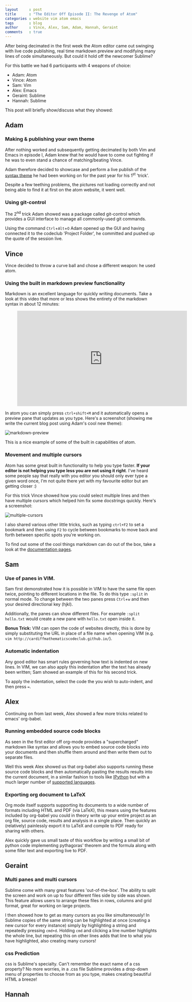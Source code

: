 ```yaml
---
layout     : post
title      : "The Editor Off Episode II: The Revenge of Atom"
categories : website vim atom emacs
tags       : blog
author     : Vince, Alex, Sam, Adam, Hannah, Geraint
comments   : true
---
```


After being decimated in the first week the Atom editor came out swinging with live code
publishing, real time markdown preview and modifying many lines of code simultaneously.
But could it hold off the newcomer Sublime?

For this battle we had 6 participants with 4 weapons of choice:

- Adam: Atom
- Vince: Atom
- Sam: Vim
- Alex: Emacs
- Geraint: Sublime
- Hannah: Sublime


This post will briefly show/discuss what they showed:

## Adam

### Making & publishing your own theme

After nothing worked and subsequently getting decimated by both Vim and Emacs in episode I,
Adam knew that he would have to come out fighting if he was to even stand a chance of
matching/beating Vince.

Adam therefore decided to showcase and perform a live publish of the [syntax theme][The Matrix]
he had been working on for the past year for his 1<sup>st</sup> 'trick'.

Despite a few teething problems, the pictures not loading correctly and not being able to find
it at first on the atom website, it went well.

### Using git-control

The 2<sup>nd</sup> trick Adam showed was a package called git-control which provides a GUI
interface to manage all commonly-used git commands.

Using the command `Ctrl`+`Alt`+`O` Adam opened up the GUI and having
connected it to the codeclub 'Project Folder', he committed and pushed up the quote of the
session live.

## Vince

Vince decided to throw a curve ball and chose a different weapon: he used atom.

### Using the built in markdown preview functionality

Markdown is an excellent language for quickly writing documents. Take a look at this video that
more or less shows the entirety of the markdown syntax in about 12 minutes:


<div class="video">
    <figure>
    <iframe width="560" height="315" src="https://www.youtube.com/embed/6A5EpqqDOdk" frameborder="0" allowfullscreen></iframe>
    </figure>
</div>

In atom you can simply press `ctrl+shift+M` and it automatically opens a preview pane that
updates as you type. Here's a screenshot (showing me write the current blog post using Adam's
cool new theme):

![markdown-preview]({{site.baseurl}}/img/markdown-preview.png)

This is a nice example of some of the built in capabilities of atom.

### Movement and multiple cursors

Atom has some great built in functionality to help you type faster. **If your editor is not
helping you type less you are not using it right**. I've heard some people say that really with
you editor you should only ever type a given word once, I'm not quite there yet with my
favourite editor but am getting closer :)

For this trick Vince showed how you could select multiple lines and then have multiple cursors
which helped him fix some docstrings quickly. Here's a screenshot:

![multiple-cursors]({{site.baseurl}}/img/atom-multiple-cursors.png)

I also shared various other little tricks, such as typing `ctrl+F2` to set a bookmark and then
using `F2` to cycle between bookmarks to move back and forth between specific spots you're
working on.

To find out some of the cool things markdown can do out of the box, take a look at the
[documentation pages][documentation].

## Sam

### Use of panes in VIM.
Sam first demonstrated how it is possible in VIM to have the same file open twice, pointing to
different locations in the file. To do this type `:split` in normal mode. To change between the
two panes press `Ctrl`+`w` and then your desired directional key (hjkl).

Additionally, the panes can show different files. For example `:split hello.txt` would create a
new pane with `hello.txt` open inside it.

__Bonus Trick:__ VIM can open the code of websites directly, this is done by simply
substituting the URL in place of a file name when opening VIM (e.g.
`vim http://cardiffmathematicscodeclub.github.io/`).

### Automatic indentation
Any good editor has smart rules governing how text is indented on new lines.
In VIM, we can also apply this indentation after the text has already been written; Sam showed
an example of this for his second trick.

To apply the indentation, select the code the you wish to auto-indent, and then press
`=`.


## Alex

Continuing on from last week, Alex showed a few more tricks related to emacs' org-babel.

### Running embedded source code blocks

As seen in the first editor off org-mode provides a "supercharged" markdown like syntax and
allows you to embed source code blocks into your documents and then shuffle them around and
then write them out to separate files.

Well this week Alex showed us that org-babel also supports running these source code blocks and
then automatically pasting the results results into the current document, in a similar fashion
to tools like [IPython][ipython] but with a much larger number of
[supported languages][supported].

### Exporting org document to LaTeX

Org mode itself supports supporting its documents to a wide number of formats including HTML
and PDF (via LaTeX), this means using the features included by org-babel you could in theory
write up your entire project as an org file, source code, results and analysis in a single
place. Then quickly an (relatively) painlessly export it to LaTeX and compile to PDF ready for
sharing with others.

Alex quickly gave us small taste of this workflow by writing a small bit of python code
implementing pythagoras' theorem and the formula along with some filler text and exporting live
to PDF.

## Geraint

### Multi panes and multi cursors

Sublime come with many great features 'out-of-the-box'. The ability to split the screen and
work on up to four different files side by side was shown. This feature allows users to arrange
these files in rows, columns and grid format, great for working on large projects.

I then showed how to get as many cursors as you like simultaneously! In Sublime copies of the
same string can be highlighted at once (creating a new cursor for every instance) simply by
highlighting a string and repeatedly pressing `cmd+d`. Holding `cmd` and clicking a line number
highlights the whole line, but repeating this on other lines adds that line to what you have
highlighted, also creating many cursors!

### css Prediction

css is Sublime's specialty. Can't remember the exact name of a css property? No more worries,
in a .css file Sublime provides a drop-down menu of properties to choose from as you type,
makes creating beautiful HTML a breeze!


## Hannah



[The Matrix]: https://atom.io/themes/the-matrix-syntax
[documentation]: https://atom.io/docs/v1.0.19/using-atom-moving-in-atom
[ipython]: http://ipython.org
[supported]: http://orgmode.org/worg/org-contrib/babel/languages.html
